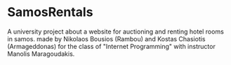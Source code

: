 # SamosRentals
A university project about a website for auctioning and renting hotel rooms in samos.
made by Nikolaos Bousios (Rambou) and Kostas Chasiotis (Armageddonas) for the class of "Internet Programming"
with instructor Manolis Maragoudakis.
